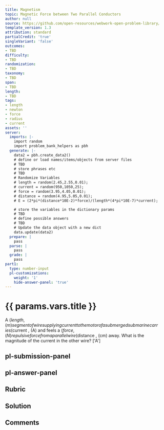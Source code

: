 ```yaml
---
title: Magnetism
topic: Magnetic Force between Two Parallel Conductors
author: null
source: https://github.com/open-resources/webwork-open-problem-library/tree/master/Contrib/BrockPhysics/College_Physics_Urone/22.Magnetism/22-10.Magnetic_Force_between_Two_Parallel_Conductors/NU_U17_22_10_003.pg
template_version: 1.3
attribution: standard
partialCredit: 'true'
singleVariant: 'false'
outcomes:
- TBD
difficulty:
- TBD
randomization:
- TBD
taxonomy:
- TBD
span:
- TBD
length:
- TBD
tags:
- length
- newton
- force
- radius
- current
assets: ''
server:
  imports: |-
    import random
    import problem_bank_helpers as pbh
  generate: |-
    data2 = pbh.create_data2()
    # define or load names/items/objects from server files
    # TBD
    # store phrases etc
    # TBD
    # Randomize Variables
    # length = random(2.45,2.55,0.01);
    # current = random(950,1050,25);
    # force = random(3.95,4.05,0.01);
    # distance = random(4.95,5.05,0.01);
    # E = (2*pi*(distance*10E-2)*force)/(length*(4*pi*10E-7)*current);

    # store the variables in the dictionary params
    # TBD
    # define possible answers
    # TBD
    # Update the data object with a new dict
    data.update(data2)
  prepare: |
    pass
  parse: |
    pass
  grade: |
    pass
part1:
  type: number-input
  pl-customizations:
    weight: '1'
    hide-answer-panel: 'true'
---
```


# {{ params.vars.title }} 


A ($length , (m) segment of wire supplying current to the motor of a submerged submarine carries ($current , (A) and feels a ($force , (N) repulsive force from a parallel wire ($distance , (cm) away. What is the magnitude of the current in the other wire?
['A']

## pl-submission-panel 


## pl-answer-panel 


## Rubric 


## Solution 


## Comments 


